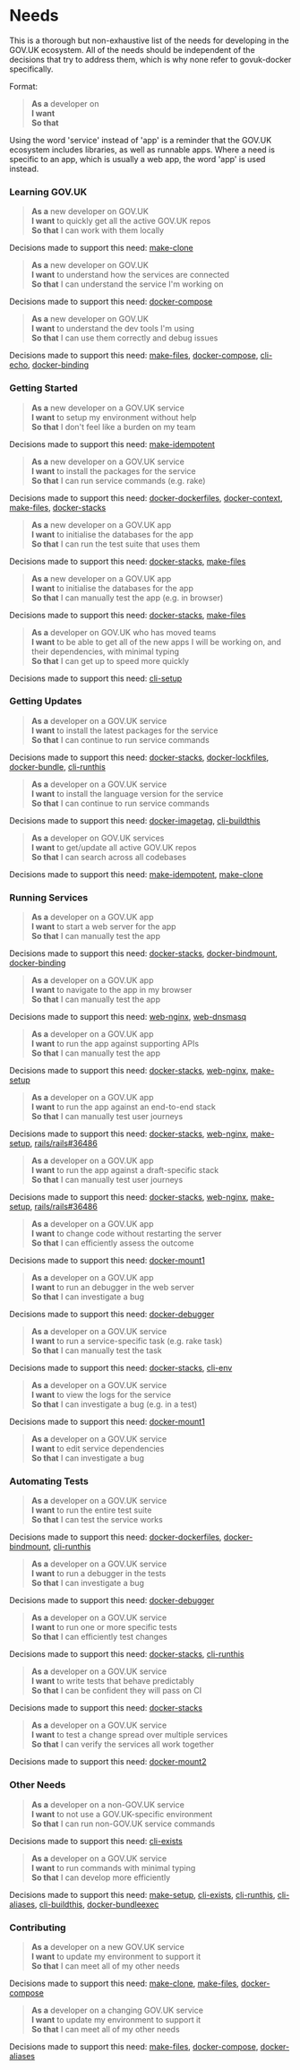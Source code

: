 [make-1]: DECISIONS.md#make-1
[make-2]: DECISIONS.md#make-2

# Needs

This is a thorough but non-exhaustive list of the needs for developing in the GOV.UK ecosystem. All of the needs should be independent of the decisions that try to address them, which is why none refer to govuk-docker specifically.

Format:

>**As a** developer on <br>
>**I want** <br>
>**So that** <br>

Using the word 'service' instead of 'app' is a reminder that the GOV.UK ecosystem includes libraries, as well as runnable apps. Where a need is specific to an app, which is usually a web app, the word 'app' is used instead.

### Learning GOV.UK

>**As a** new developer on GOV.UK <br>
>**I want** to quickly get all the active GOV.UK repos <br>
>**So that** I can work with them locally <br>

Decisions made to support this need: [make-clone](DECISIONS.md#make-clone)

>**As a** new developer on GOV.UK <br>
>**I want** to understand how the services are connected <br>
>**So that** I can understand the service I'm working on <br>

Decisions made to support this need: [docker-compose](DECISIONS.md#docker-compose)

>**As a** new developer on GOV.UK <br>
>**I want** to understand the dev tools I'm using <br>
>**So that** I can use them correctly and debug issues <br>

Decisions made to support this need: [make-files](DECISIONS.md#make-files), [docker-compose](DECISIONS.md#docker-compose), [cli-echo](DECISIONS.md#cli-echo), [docker-binding](DECISIONS.md#docker-binding)

### Getting Started

>**As a** new developer on a GOV.UK service <br>
>**I want** to setup my environment without help <br>
>**So that** I don't feel like a burden on my team <br>

Decisions made to support this need: [make-idempotent](DECISIONS.md#make-idempotent)

>**As a** new developer on a GOV.UK service <br>
>**I want** to install the packages for the service <br>
>**So that** I can run service commands (e.g. rake) <br>

Decisions made to support this need: [docker-dockerfiles](DECISIONS.md#docker-dockerfiles), [docker-context](DECISIONS.md#docker-context), [make-files](DECISIONS.md#make-files), [docker-stacks](DECISIONS.md#docker-stacks)

>**As a** new developer on a GOV.UK app <br>
>**I want** to initialise the databases for the app <br>
>**So that** I can run the test suite that uses them <br>

Decisions made to support this need: [docker-stacks](DECISIONS.md#docker-stacks), [make-files](DECISIONS.md#make-files)

>**As a** new developer on a GOV.UK app <br>
>**I want** to initialise the databases for the app <br>
>**So that** I can manually test the app (e.g. in browser) <br>

Decisions made to support this need: [docker-stacks](DECISIONS.md#docker-stacks), [make-files](DECISIONS.md#make-files)

>**As a** developer on GOV.UK who has moved teams<br>
>**I want** to be able to get all of the new apps I will be working on, and their dependencies, with minimal typing<br>
>**So that** I can get up to speed more quickly<br>

Decisions made to support this need: [cli-setup](DECISIONS.md#cli-setup)

### Getting Updates

>**As a** developer on a GOV.UK service <br>
>**I want** to install the latest packages for the service <br>
>**So that** I can continue to run service commands <br>

Decisions made to support this need: [docker-stacks](DECISIONS.md#docker-stacks), [docker-lockfiles](DECISIONS.md#docker-lockfiles), [docker-bundle](DECISIONS.md#docker-bundle), [cli-runthis](DECISIONS.md#cli-runthis)

>**As a** developer on a GOV.UK service <br>
>**I want** to install the language version for the service <br>
>**So that** I can continue to run service commands <br>

Decisions made to support this need: [docker-imagetag](DECISIONS.md#docker-imagetag), [cli-buildthis](DECISIONS.md#cli-buildthis)

>**As a** developer on GOV.UK services <br>
>**I want** to get/update all active GOV.UK repos <br>
>**So that** I can search across all codebases <br>

Decisions made to support this need: [make-idempotent](DECISIONS.md#make-idempotent), [make-clone](DECISIONS.md#make-clone)

### Running Services

>**As a** developer on a GOV.UK app <br>
>**I want** to start a web server for the app <br>
>**So that** I can manually test the app <br>

Decisions made to support this need: [docker-stacks](DECISIONS.md#docker-stacks), [docker-bindmount](DECISIONS.md#docker-bindmount), [docker-binding](DECISIONS.md#docker-binding)

>**As a** developer on a GOV.UK app <br>
>**I want** to navigate to the app in my browser <br>
>**So that** I can manually test the app <br>

Decisions made to support this need: [web-nginx](DECISIONS.md#web-nginx), [web-dnsmasq](DECISIONS.md#web-dnsmasq)

>**As a** developer on a GOV.UK app <br>
>**I want** to run the app against supporting APIs <br>
>**So that** I can manually test the app <br>

Decisions made to support this need: [docker-stacks](DECISIONS.md#docker-stacks), [web-nginx](DECISIONS.md#web-nginx), [make-setup](DECISIONS.md#make-setup)

>**As a** developer on a GOV.UK app <br>
>**I want** to run the app against an end-to-end stack <br>
>**So that** I can manually test user journeys <br>

Decisions made to support this need: [docker-stacks](DECISIONS.md#docker-stacks), [web-nginx](DECISIONS.md#web-nginx), [make-setup](DECISIONS.md#make-setup), [rails/rails#36486](https://github.com/rails/rails/pull/36486)

>**As a** developer on a GOV.UK app <br>
>**I want** to run the app against a draft-specific stack <br>
>**So that** I can manually test user journeys <br>

Decisions made to support this need: [docker-stacks](DECISIONS.md#docker-stacks), [web-nginx](DECISIONS.md#web-nginx), [make-setup](DECISIONS.md#make-setup), [rails/rails#36486](https://github.com/rails/rails/pull/36486)

>**As a** developer on a GOV.UK app <br>
>**I want** to change code without restarting the server <br>
>**So that** I can efficiently assess the outcome <br>

Decisions made to support this need: [docker-mount1](DECISIONS.md#docker-mount1)

>**As a** developer on a GOV.UK app <br>
>**I want** to run an debugger in the web server <br>
>**So that** I can investigate a bug <br>

Decisions made to support this need: [docker-debugger](DECISIONS.md#docker-debugger)

>**As a** developer on a GOV.UK service <br>
>**I want** to run a service-specific task (e.g. rake task) <br>
>**So that** I can manually test the task<br>

Decisions made to support this need: [docker-stacks](DECISIONS.md#docker-stacks), [cli-env](#DECISIONS.md#cli-env)

>**As a** developer on a GOV.UK service <br>
>**I want** to view the logs for the service <br>
>**So that** I can investigate a bug (e.g. in a test)<br>

Decisions made to support this need: [docker-mount1](DECISIONS.md#docker-mount1)

>**As a** developer on a GOV.UK service<br>
>**I want** to edit service dependencies<br>
>**So that** I can investigate a bug<br>

### Automating Tests

>**As a** developer on a GOV.UK service <br>
>**I want** to run the entire test suite <br>
>**So that** I can test the service works<br>

Decisions made to support this need: [docker-dockerfiles](DECISIONS.md#docker-dockerfiles), [docker-bindmount](DECISIONS.md#docker-bindmount), [cli-runthis](DECISIONS.md#cli-runthis)

>**As a** developer on a GOV.UK service <br>
>**I want** to run a debugger in the tests <br>
>**So that** I can investigate a bug <br>

Decisions made to support this need: [docker-debugger](DECISIONS.md#docker-debugger)

>**As a** developer on a GOV.UK service <br>
>**I want** to run one or more specific tests<br>
>**So that** I can efficiently test changes<br>

Decisions made to support this need: [docker-stacks](DECISIONS.md#docker-stacks), [cli-runthis](DECISIONS.md#cli-runthis)

>**As a** developer on a GOV.UK service <br>
>**I want** to write tests that behave predictably<br>
>**So that** I can be confident they will pass on CI<br>

Decisions made to support this need: [docker-stacks](DECISIONS.md#docker-stacks)

>**As a** developer on a GOV.UK service <br>
>**I want** to test a change spread over multiple services <br>
>**So that** I can verify the services all work together <br>

Decisions made to support this need: [docker-mount2](DECISIONS.md#docker-mount2)

### Other Needs

>**As a** developer on a non-GOV.UK service <br>
>**I want** to not use a GOV.UK-specific environment <br>
>**So that** I can run non-GOV.UK service commands <br>

Decisions made to support this need: [cli-exists](DECISIONS.md#cli-exists)

>**As a** developer on a GOV.UK service <br>
>**I want** to run commands with minimal typing <br>
>**So that** I can develop more efficiently <br>

Decisions made to support this need: [make-setup](DECISIONS.md#make-setup), [cli-exists](DECISIONS.md#cli-exists), [cli-runthis](DECISIONS.md#cli-runthis), [cli-aliases](DECISIONS.md#cli-aliases), [cli-buildthis](DECISIONS.md#cli-buildthis), [docker-bundleexec](DECISIONS.md#docker-bundleexec)

### Contributing

>**As a** developer on a new GOV.UK service <br>
>**I want** to update my environment to support it <br>
>**So that** I can meet all of my other needs <br>

Decisions made to support this need: [make-clone](DECISIONS.md#make-clone), [make-files](DECISIONS.md#make-files), [docker-compose](DECISIONS.md#docker-compose)

>**As a** developer on a changing GOV.UK service <br>
>**I want** to update my environment to support it<br>
>**So that** I can meet all of my other needs <br>

Decisions made to support this need: [make-files](DECISIONS.md#make-files), [docker-compose](DECISIONS.md#docker-compose), [docker-aliases](DECISIONS.md#docker-aliases)
